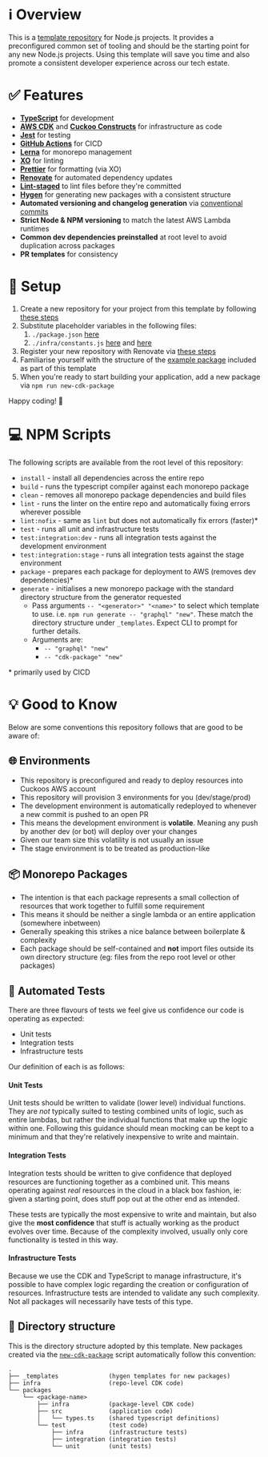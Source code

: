 # ℹ Overview

This is a [template repository](https://docs.github.com/en/repositories/creating-and-managing-repositories/creating-a-repository-from-a-template) for Node.js projects. 
It provides a preconfigured common set of tooling and should be the starting point for any new Node.js projects. 
Using this template will save you time and also promote a consistent developer experience across our tech estate.

# ✅ Features

- **[TypeScript](https://www.typescriptlang.org/)** for development
- **[AWS CDK](https://aws.amazon.com/cdk/)** and **[Cuckoo Constructs](https://github.com/cuckoointernet/cuckoo-constructs)** for infrastructure as code
- **[Jest](https://jestjs.io/)** for testing
- **[GitHub Actions](https://github.com/features/actions)** for CICD
- **[Lerna](https://github.com/lerna/lerna)** for monorepo management
- **[XO](https://github.com/xojs/xo)** for linting
- **[Prettier](https://prettier.io/)** for formatting (via XO)
- **[Renovate](https://www.whitesourcesoftware.com/free-developer-tools/renovate/)** for automated dependency updates
- **[Lint-staged](https://github.com/okonet/lint-staged)** to lint files before they're committed
- **[Hygen](https://www.hygen.io/)** for generating new packages with a consistent structure
- **Automated versioning and changelog generation** via [conventional commits](https://www.conventionalcommits.org/en/v1.0.0/)
- **Strict Node & NPM versioning** to match the latest AWS Lambda runtimes
- **Common dev dependencies preinstalled** at root level to avoid duplication across packages
- **PR templates** for consistency

# 🔧 Setup

1. Create a new repository for your project from this template by following [these steps](https://docs.github.com/en/repositories/creating-and-managing-repositories/creating-a-repository-from-a-template)
2. Substitute placeholder variables in the following files:
   1. `./package.json` [here](https://github.com/cuckoointernet/template-nodejs-project/blob/main/package.json#L2)
   2. `./infra/constants.js` [here](https://github.com/cuckoointernet/template-nodejs-project/blob/main/infra/constants.ts#L1) and [here](https://github.com/cuckoointernet/template-nodejs-project/blob/main/infra/constants.ts#L5)
3. Register your new repository with Renovate via [these steps](https://docs.renovatebot.com/getting-started/installing-onboarding/#hosted-githubcom-app)
4. Familiarise yourself with the structure of the [example package](https://github.com/cuckoointernet/template-nodejs-project/tree/main/packages/example) included as part of this template
5. When you're ready to start building your application, add a new package via `npm run new-cdk-package`

Happy coding! 🙌

# 💻 NPM Scripts
The following scripts are available from the root level of this repository:

 - `install` - install all dependencies across the entire repo
 - `build` - runs the typescript compiler against each monorepo package
 - `clean` - removes all monorepo package dependencies and build files
 - `lint` - runs the linter on the entire repo and automatically fixing errors wherever possible
 - `lint:nofix` - same as `lint` but does not automatically fix errors (faster)*
 - `test` - runs all unit and infrastructure tests
 - `test:integration:dev` - runs all integration tests against the development environment
 - `test:integration:stage` - runs all integration tests against the stage environment
 - `package` - prepares each package for deployment to AWS (removes dev dependencies)*
 - `generate` - initialises a new monorepo package with the standard directory structure from the generator requested
   - Pass arguments `-- "<generator>" "<name>"` to select which template to use. i.e. `npm run generate -- "graphql" "new"`. These match the directory structure under `_templates`. Expect CLI to prompt for further details.
   - Arguments are:
      - `-- "graphql" "new"`
      - `-- "cdk-package" "new"`

&ast; primarily used by CICD

# 💡 Good to Know
Below are some conventions this repository follows that are good to be aware of:

## 🌐 Environments
- This repository is preconfigured and ready to deploy resources into Cuckoos AWS account
- This repository will provision 3 environments for you (dev/stage/prod)
- The development environment is automatically redeployed to whenever a new commit is pushed to an open PR
- This means the development environment is **volatile**. Meaning any push by another dev (or bot) will deploy over your changes
- Given our team size this volatility is not usually an issue
- The stage environment is to be treated as production-like 

## 📦 Monorepo Packages
- The intention is that each package represents a small collection of resources that work together to fulfill some requirement
- This means it should be neither a single lambda or an entire application (somewhere inbetween)
- Generally speaking this strikes a nice balance between boilerplate & complexity
- Each package should be self-contained and **not** import files outside its own directory structure (eg: files from the repo root level or other packages)

## 🚦 Automated Tests

There are three flavours of tests we feel give us confidence our code is operating as expected:  

- Unit tests
- Integration tests
- Infrastructure tests

Our definition of each is as follows:

#### Unit Tests
Unit tests should be written to validate (lower level) individual functions. They are *not* typically suited to testing combined units of logic, such as entire lambdas, but rather the individual functions that make up the logic within one. Following this guidance should mean mocking can be kept to a minimum and that they're relatively inexpensive to write and maintain.

#### Integration Tests
Integration tests should be written to give confidence that deployed resources are functioning together as a combined unit. This means operating against *real* resources in the cloud in a black box fashion, ie: given a starting point, does stuff pop out at the other end as intended.

These tests are typically the most expensive to write and maintain, but also give the **most confidence** that stuff is actually working as the product evolves over time. Because of the complexity involved, usually only core functionality is tested in this way.

#### Infrastructure Tests
Because we use the CDK and TypeScript to manage infrastructure, it's possible to have complex logic regarding the creation or configuration of resources. Infrastructure tests are intended to validate any such complexity. Not all packages will necessarily have tests of this type.

## 📁 Directory structure

This is the directory structure adopted by this template. New packages created via the [`new-cdk-package`](#-npm-scripts) script automatically follow this convention:

```
.
├── _templates              (hygen templates for new packages)
├── infra                   (repo-level CDK code)
└── packages
    └── <package-name>
        ├── infra           (package-level CDK code)
        ├── src             (application code)
        │   └── types.ts    (shared typescript definitions)
        └── test            (test code)
            ├── infra       (infrastructure tests)
            ├── integration (integration tests)
            └── unit        (unit tests) 
```